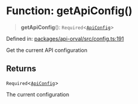 # Function: getApiConfig()

> **getApiConfig**(): `Required`\<[`ApiConfig`](../interfaces/ApiConfig.md)\>

Defined in: [packages/api-orval/src/config.ts:191](https://github.com/the-inconvenience-store/mono-example/blob/a3e1f4667d455f254c4a536af743fc2dff215781/packages/api-orval/src/config.ts#L191)

Get the current API configuration

## Returns

`Required`\<[`ApiConfig`](../interfaces/ApiConfig.md)\>

The current configuration
